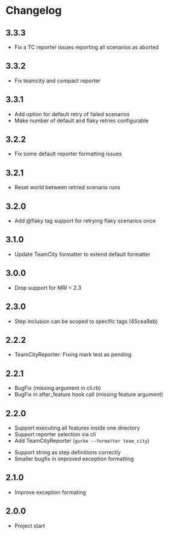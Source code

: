 # Changelog

## 3.3.3

* Fix a TC reporter issues reporting all scenarios as aborted

## 3.3.2

* Fix teamcity and compact reporter

## 3.3.1

* Add option for default retry of failed scenarios
* Make number of default and flaky retries configurable

## 3.2.2

* Fix some default reporter formatting issues

## 3.2.1

* Reset world between retried scenario runs

## 3.2.0

* Add @flaky tag support for retrying flaky scenarios once

## 3.1.0

* Update TeamCity formatter to extend default formatter

## 3.0.0

* Drop support for MRI < 2.3

## 2.3.0

* Step inclusion can be scoped to specific tags (45cea9ab)

## 2.2.2

* TeamCityReporter: Fixing mark test as pending

## 2.2.1

* BugFix (missing argument in cli.rb)
* BugFix in after_feature hook call (missing feature argument)

## 2.2.0

+ Support executing all features inside one directory
+ Support reporter selection via cli
+ Add TeamCityReporter (`gurke --formatter team_city`)
* Support string as step definitions correctly
* Smaller bugfix in improved exception formatting


## 2.1.0

* Improve exception formating

## 2.0.0

* Project start
